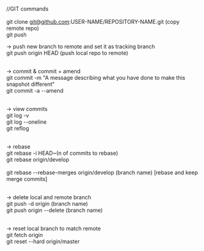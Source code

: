 //GIT commands<br>
<br>
git clone git@github.com:USER-NAME/REPOSITORY-NAME.git (copy remote repo)<br>
git push<br>

-> push new branch to remote and set it as tracking branch
<br>
git push origin HEAD (push local repo to remote)
<br>
<br>

-> commit & commit + amend
<br>
git commit -m "A message describing what you have done to make this snapshot different"
<br>
git commit -a --amend
<br>
<br>

-> view commits
<br>
git log -v
<br>
git log --oneline
<br>
git reflog
<br>
<br>

-> rebase
<br>
git rebase -i HEAD~(n of commits to rebase)
<br>
git rebase origin/develop<br>
<br>
git rebase --rebase-merges origin/develop (branch name) [rebase and keep merge commits]
<br>
<br>

-> delete local and remote branch
<br>
git push -d origin (branch name)
<br>
git push origin --delete (branch name)
<br>
<br>

-> reset local branch to match remote
<br>
git fetch origin
<br>
git reset --hard origin/master
<br>
<br>


